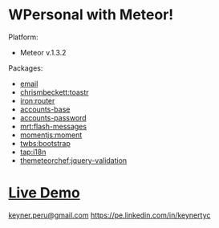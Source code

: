 WPersonal with Meteor!
===================

Platform:

 - Meteor v.1.3.2

Packages:

 - [email](https://atmospherejs.com/meteor/email)
 - [chrismbeckett:toastr](https://atmospherejs.com/chrismbeckett/toastr)
 - [iron:router](https://atmospherejs.com/iron/router)
 - [accounts-base](https://atmospherejs.com/meteor/accounts-base)
 - [accounts-password](https://atmospherejs.com/meteor/accounts-password)
 - [mrt:flash-messages](https://atmospherejs.com/mrt/flash-messages)
 - [momentjs:moment](https://atmospherejs.com/momentjs/moment)
 - [twbs:bootstrap](https://atmospherejs.com/twbs/bootstrap)
 - [tap:i18n](https://atmospherejs.com/tap/i18n)
 - [themeteorchef:jquery-validation](https://atmospherejs.com/themeteorchef/jquery-validation)

[Live Demo](http://keyner.priv8server.net)
==========

keyner.peru@gmail.com
https://pe.linkedin.com/in/keynertyc
